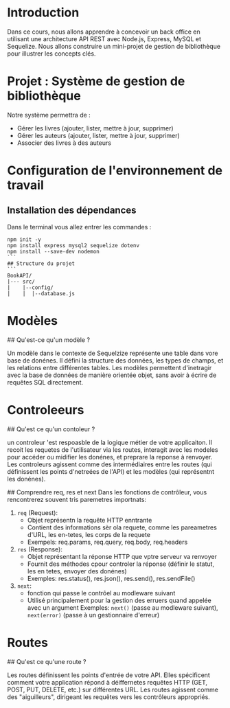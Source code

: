 # Introduction
Dans ce cours, nous allons apprendre à concevoir un back office en utilisant une architecture API REST avec Node.js, Express, MySQL et Sequelize. Nous allons construire un mini-projet de gestion de bibliothèque pour illustrer les concepts clés.

# Projet : Système de gestion de bibliothèque
Notre système permettra de :
* Gérer les livres (ajouter, lister, mettre à jour, supprimer)
* Gérer les auteurs (ajouter, lister, mettre à jour, supprimer)
* Associer des livres à des auteurs

# Configuration de l'environnement de travail
## Installation des dépendances
Dans le terminal vous allez entrer les commandes :
```
npm init -y
npm install express mysql2 sequelize dotenv
npm install --save-dev nodemon
``` 
## Structure du projet
``` 
BookAPI/
|--- src/
|    |--config/
|    |  |--database.js
``` 

# Modèles
## Qu'est-ce qu'un modèle ?

Un modèle dans le contexte de Sequelzize représente une table dans vore base de donénes.
Il défini la structure des données, les types de champs, et les relations entre différentes tables.
Les modèles permettent d'inetragir avec la base de données de manière orientée objet, sans avoir à écrire de requêtes SQL directement.

# Controleeurs
## Qu'est ce qu'un contoleur ?

un controleur 'est respoasble de la logique métier de votre applicaiton.
Il recoit les requetes de l'utilisateur via les routes, interagit avec les modeles pour accéder ou midifier les donénes, et preprare la reponse à renvoyer.
Les controleurs agissent comme des intermédiaires entre les routes (qui définissent les points d'netreées de l'API) et les modèles (qui représentnt les donénes).

## Comprendre req, res et next
Dans les fonctions de contrôleur, vous rencontrerez souvent tris paremetres importnats: 
1. `req` (Request): 
    * Objet représentn la requête HTTP enntrante
    * Contient des informations sèr ola requete, comme les pareametres d'URL, les en-tetes, les corps de la requete
    * Exempels: req.params, req.query, req.body, req.headers
2. `res` (Response):
    * Objet représentant la réponse HTTP que vptre serveur va renvoyer
    * Fournit des méthodes cpour controler la réponse (définir le statut, les en tetes, envoyer des donénes)
    * Exemples: res.status(), res.json(), res.send(), res.sendFile()
3. `next`:
    * fonction qui passe le contrôel au modleware suivant
    * Utilisé principalement pour la gestion des erruers quand appelée avec un argument
    Exemples: `next()` (passe au modleware suivant), `next(error)` (passe à un gestionnaire d'erreur)

# Routes
## Qu'est ce qu'une route ?

Les routes définissent les points d'entrée de votre API.
Elles spécificent comment votre application répond à déiffernetes requêtes HTTP (GET, POST, PUT, DELETE, etc.) sur différentes URL.
Les routes agissent comme des "aiguilleurs", dirigeant les requêtes vers les contrôleurs appropriés.